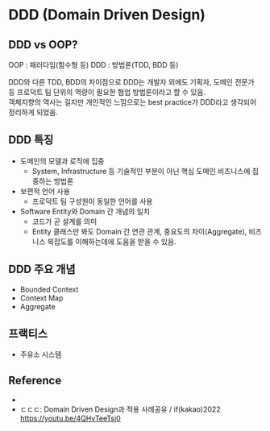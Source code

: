 # DDD (Domain Driven Design)

## DDD vs OOP?
OOP : 패러다임(함수형 등)
DDD : 방법론(TDD, BDD 등)

DDD와 다른 TDD, BDD의 차이점으로 DDD는 개발자 외에도 기획자, 도메인 전문가 등 프로덕트 팀 단위의 역량이 필요한 협업 방법론이라고 할 수 있음.  
객체지향의 역사는 길지만 개인적인 느낌으로는 best practice가 DDD라고 생각되어 정리하게 되었음.

## DDD 특징
* 도메인의 모델과 로직에 집중
  * System, Infrastructure 등 기술적인 부분이 아닌 핵심 도메인 비즈니스에 집중하는 방법론
* 보편적 언어 사용 
  * 프로덕트 팀 구성원이 동일한 언어를 사용
* Software Entity와 Domain 간 개념의 일치
  * 코드가 곧 설계를 의미
  * Entity 클래스만 봐도 Domain 간 연관 관계, 중요도의 차이(Aggregate), 비즈니스 복잡도를 이해하는데에 도움을 받을 수 있음. 

## DDD 주요 개념
* Bounded Context
* Context Map
* Aggregate

## 프랙티스
* 주유소 시스템


## Reference
* 
* ㄷㄷㄷ: Domain Driven Design과 적용 사례공유 / if(kakao)2022 https://youtu.be/4QHvTeeTsj0